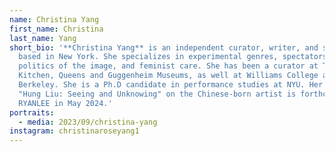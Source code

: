 ```yaml
---
name: Christina Yang
first_name: Christina
last_name: Yang
short_bio: '**Christina Yang** is an independent curator, writer, and scholar
  based in New York. She specializes in experimental genres, spectatorship,
  politics of the image, and feminist care. She has been a curator at The
  Kitchen, Queens and Guggenheim Museums, as well at Williams College and UC
  Berkeley. She is a Ph.D candidate in performance studies at NYU. Her essay
  "Hung Liu: Seeing and Unknowing" on the Chinese-born artist is forthcoming for
  RYANLEE in May 2024.'
portraits:
  - media: 2023/09/christina-yang
instagram: christinaroseyang1
---
```

